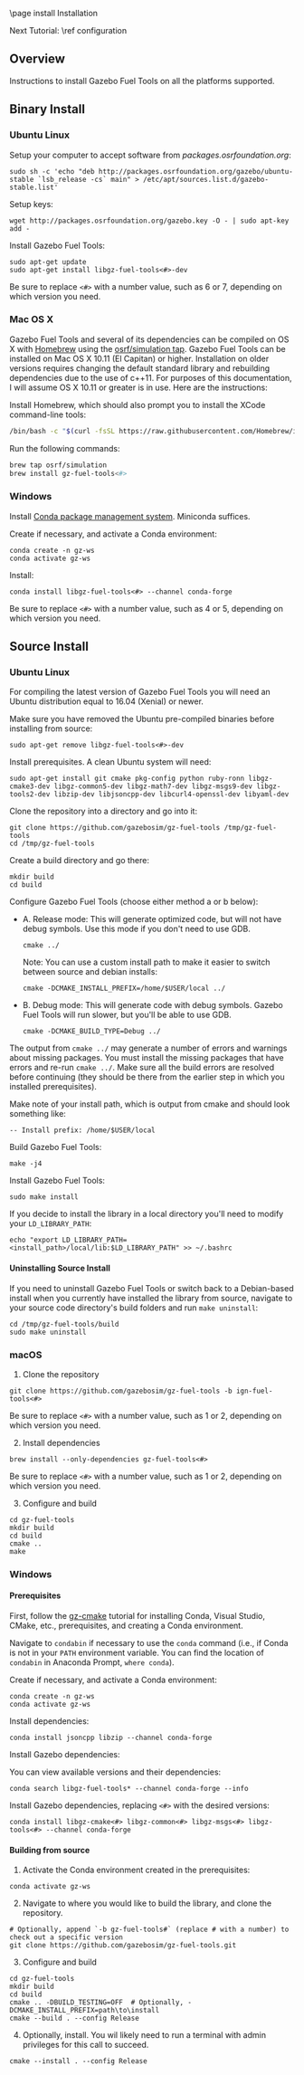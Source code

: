 \page install Installation

Next Tutorial: \ref configuration

## Overview

Instructions to install Gazebo Fuel Tools on all the platforms supported.

## Binary Install

### Ubuntu Linux

Setup your computer to accept software from
*packages.osrfoundation.org*:
```
sudo sh -c 'echo "deb http://packages.osrfoundation.org/gazebo/ubuntu-stable `lsb_release -cs` main" > /etc/apt/sources.list.d/gazebo-stable.list'
```

Setup keys:
```
wget http://packages.osrfoundation.org/gazebo.key -O - | sudo apt-key add -
```

Install Gazebo Fuel Tools:
```
sudo apt-get update
sudo apt-get install libgz-fuel-tools<#>-dev
```

Be sure to replace `<#>` with a number value, such as 6 or 7, depending on
which version you need.

### Mac OS X

Gazebo Fuel Tools and several of its dependencies can be compiled on OS
X with [Homebrew](http://brew.sh/) using the [osrf/simulation
tap](https://github.com/osrf/homebrew-simulation). Gazebo Fuel Tools can
be installed on Mac OS X 10.11 (El Capitan) or higher.
Installation on older versions requires changing the default standard
library and rebuilding dependencies due to the use of c++11. For
purposes of this documentation, I will assume OS X 10.11 or greater is in use.
Here are the instructions:

Install Homebrew, which should also prompt you to install the XCode
command-line tools:
```bash
/bin/bash -c "$(curl -fsSL https://raw.githubusercontent.com/Homebrew/install/HEAD/install.sh)"
```

Run the following commands:
```bash
brew tap osrf/simulation
brew install gz-fuel-tools<#>
```

### Windows

Install [Conda package management system](https://docs.conda.io/projects/conda/en/latest/user-guide/install/download.html).
Miniconda suffices.

Create if necessary, and activate a Conda environment:
```
conda create -n gz-ws
conda activate gz-ws
```

Install:

```
conda install libgz-fuel-tools<#> --channel conda-forge
```

Be sure to replace `<#>` with a number value, such as 4 or 5, depending on
which version you need.

## Source Install

### Ubuntu Linux

For compiling the latest version of Gazebo Fuel Tools you will need an
Ubuntu distribution equal to 16.04 (Xenial) or newer.

Make sure you have removed the Ubuntu pre-compiled binaries before
installing from source:

```
sudo apt-get remove libgz-fuel-tools<#>-dev
```

Install prerequisites. A clean Ubuntu system will need:

```
sudo apt-get install git cmake pkg-config python ruby-ronn libgz-cmake3-dev libgz-common5-dev libgz-math7-dev libgz-msgs9-dev libgz-tools2-dev libzip-dev libjsoncpp-dev libcurl4-openssl-dev libyaml-dev
```

Clone the repository into a directory and go into it:

```
git clone https://github.com/gazebosim/gz-fuel-tools /tmp/gz-fuel-tools
cd /tmp/gz-fuel-tools
```

Create a build directory and go there:

```
mkdir build
cd build
```

Configure Gazebo Fuel Tools (choose either method a or b below):

* A.  Release mode: This will generate optimized code, but will not have debug symbols. Use this mode if you don't need to use GDB.
  ```
  cmake ../
  ```

  Note: You can use a custom install path to make it easier to switch
  between source and debian installs:
  ```
  cmake -DCMAKE_INSTALL_PREFIX=/home/$USER/local ../
  ```

* B. Debug mode: This will generate code with debug symbols. Gazebo Fuel Tools will run slower, but you'll be able to use GDB.
  ```
  cmake -DCMAKE_BUILD_TYPE=Debug ../
  ```

The output from `cmake ../` may generate a number of errors and warnings
about missing packages. You must install the missing packages that have
errors and re-run `cmake ../`. Make sure all the build errors are
resolved before continuing (they should be there from the earlier step
in which you installed prerequisites).

Make note of your install path, which is output from cmake and should
look something like:
```
-- Install prefix: /home/$USER/local
```

Build Gazebo Fuel Tools:
```
make -j4
```

Install Gazebo Fuel Tools:
```
sudo make install
```

If you decide to install the library in a local directory you'll need to
modify your `LD_LIBRARY_PATH`:
```
echo "export LD_LIBRARY_PATH=<install_path>/local/lib:$LD_LIBRARY_PATH" >> ~/.bashrc
```

#### Uninstalling Source Install

If you need to uninstall Gazebo Fuel Tools or switch back to a
Debian-based install when you currently have installed the library from
source, navigate to your source code directory's build folders and run
`make uninstall`:
```
cd /tmp/gz-fuel-tools/build
sudo make uninstall
```

### macOS

1. Clone the repository
  ```
  git clone https://github.com/gazebosim/gz-fuel-tools -b ign-fuel-tools<#>
  ```
  Be sure to replace `<#>` with a number value, such as 1 or 2, depending on
  which version you need.

2. Install dependencies
  ```
  brew install --only-dependencies gz-fuel-tools<#>
  ```
  Be sure to replace `<#>` with a number value, such as 1 or 2, depending on
  which version you need.

3. Configure and build
  ```
  cd gz-fuel-tools
  mkdir build
  cd build
  cmake ..
  make
  ```

### Windows

#### Prerequisites

First, follow the [gz-cmake](https://github.com/gazebosim/gz-cmake) tutorial for installing Conda, Visual Studio, CMake, etc., prerequisites, and creating a Conda environment.

Navigate to ``condabin`` if necessary to use the ``conda`` command (i.e., if Conda is not in your `PATH` environment variable. You can find the location of ``condabin`` in Anaconda Prompt, ``where conda``).

Create if necessary, and activate a Conda environment:
```
conda create -n gz-ws
conda activate gz-ws
```

Install dependencies:
```
conda install jsoncpp libzip --channel conda-forge
```

Install Gazebo dependencies:

You can view available versions and their dependencies:
```
conda search libgz-fuel-tools* --channel conda-forge --info
```

Install Gazebo dependencies, replacing `<#>` with the desired versions:
```
conda install libgz-cmake<#> libgz-common<#> libgz-msgs<#> libgz-tools<#> --channel conda-forge
```

#### Building from source

1. Activate the Conda environment created in the prerequisites:
  ```
  conda activate gz-ws
  ```

2. Navigate to where you would like to build the library, and clone the repository.
  ```
  # Optionally, append `-b gz-fuel-tools#` (replace # with a number) to check out a specific version
  git clone https://github.com/gazebosim/gz-fuel-tools.git
  ```

3. Configure and build
  ```
  cd gz-fuel-tools
  mkdir build
  cd build
  cmake .. -DBUILD_TESTING=OFF  # Optionally, -DCMAKE_INSTALL_PREFIX=path\to\install
  cmake --build . --config Release
  ```

4. Optionally, install. You wil likely need to run a terminal with admin privileges for this call to succeed.
  ```
  cmake --install . --config Release
  ```
